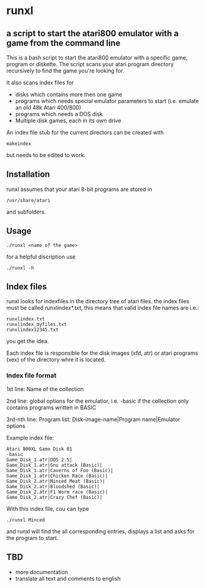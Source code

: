 # runxl
## a script to start the atari800 emulator with a game from the command line

This is a bash script to start the atari800 emulator with a specific game, program or diskette.
The script scans your atari program directory recursively to find the game you're looking for.

It also scans index files for
* disks which contains more then one game
* programs which needs special emulator parameters to start (i.e. emulate an old 48k Atari 400/800)
* programs which needs a DOS disk
* Multiple disk games, each in its own drive

An index file stub for the current directors can be created with

	makeindex

but needs to be edited to work.

## Installation

runxl assumes that your atari 8-bit programs are stored in 

	/usr/share/atari

and subfolders.


## Usage

	./runxl <name of the game>

for a helpful discription use

	./runxl -h

## Index files
runxl looks for indexfiles in the directory tree of atari files.
the index files must be called runxlindex*.txt, this means that valid index file names are i.e.:

	runxlindex.txt
	runxlindex_myfiles.txt
	runxlindex12345.txt

you get the idea.

Each index file is responsible for the disk images (xfd, atr) or atari programs (xex) of the directory whre it is located.

### Index file format
1st line: Name of the collection

2nd line: global options for the emulatior, i.e. -basic if the collection only contains programs written in BASIC

3rd-nth line: Program list:
Disk-image-name|Program name|Emulator options


Example index file:

	Atari 800XL Game Disk 01
	-basic
	Game_Disk_1.atr|DOS 2.5|
	Game_Disk_1.atr|Gnu attack (Basic)|
	Game_Disk_1.atr|Caverns of Foo (Basic)|
	Game_Disk_1.atr|Chicken Race (Basic)|
	Game_Disk_2.atr|Minced Meat (Basic)|
	Game_Disk_2.atr|Bloodshed (Basic)|
	Game_Disk_2.atr|F1 Worm race (Basic)|
	Game_Disk_2.atr|Crazy Chef (Basic)|

With this index file, cou can type

	./runxl Minced

and runxl will find the all corresponding entries, displays a list and asks for the program to start.

## TBD
* more documentation
* translate all text and comments to english
